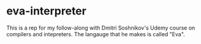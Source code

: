 # eva-interpreter

This is a rep for my follow-along with Dmitri Soshnikov's Udemy course on compilers and intepreters. The langauge that he makes is called "Eva".

